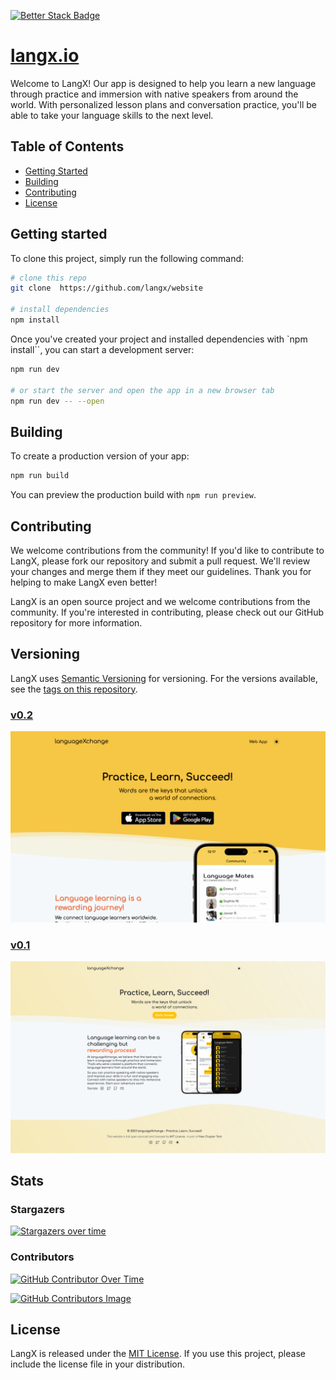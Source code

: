 [![Better Stack Badge](https://uptime.betterstack.com/status-badges/v1/monitor/wm9t.svg)](https://status.langx.io)

# [langx.io](https://langx.io)

Welcome to LangX! Our app is designed to help you learn a new language through practice and immersion with native speakers from around the world. With personalized lesson plans and conversation practice, you'll be able to take your language skills to the next level.

## Table of Contents

- [Getting Started](#getting-started)
- [Building](#building)
- [Contributing](#contributing)
- [License](#license)

## Getting started

To clone this project, simply run the following command:

```bash
# clone this repo
git clone  https://github.com/langx/website

# install dependencies
npm install
```

Once you've created your project and installed dependencies with `npm install``, you can start a development server:

```bash
npm run dev

# or start the server and open the app in a new browser tab
npm run dev -- --open
```

## Building

To create a production version of your app:

```bash
npm run build
```

You can preview the production build with `npm run preview`.

## Contributing

We welcome contributions from the community! If you'd like to contribute to LangX, please fork our repository and submit a pull request. We'll review your changes and merge them if they meet our guidelines. Thank you for helping to make LangX even better!

LangX is an open source project and we welcome contributions from the community. If you're interested in contributing, please check out our GitHub repository for more information.

## Versioning

LangX uses [Semantic Versioning](https://semver.org/) for versioning. For the versions available, see the [tags on this repository](https://github.com/langx/website/releases).

### [v0.2](https://github.com/langx/website/releases/tag/v0.2)

![Site Preview v0.2 langx.io](static/images/site-preview.png)

### [v0.1](https://github.com/langx/website/releases/tag/v0.1)

![Site Preview v0.1 langx.io](static/versioning/v0.1.png)

## Stats

### Stargazers

[![Stargazers over time](https://starchart.cc/langx/website.svg?variant=adaptive)](https://starchart.cc/langx/website)

### Contributors

[![GitHub Contributor Over Time](https://contributor-overtime-api.git-contributor.com/contributors-svg?chart=contributorOverTime&repo=langx/website)](https://git-contributor.com?chart=contributorOverTime&repo=langx/website)

[![GitHub Contributors Image](https://contrib.rocks/image?repo=langx/website)](https://github.com/langx/website/graphs/contributors)


## License

LangX is released under the [MIT License](./LICENSE). If you use this project, please include the license file in your distribution.
